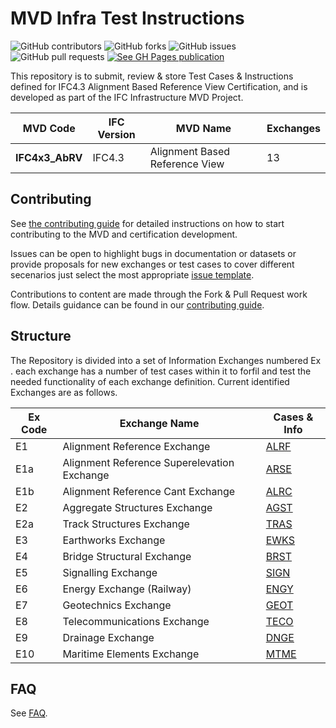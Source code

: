 # MVD Infra Test Instructions

![GitHub contributors](https://img.shields.io/github/contributors/bSI-InfraRoom/MVD-Infra-Test-Instructions?style=plastic)
![GitHub forks](https://img.shields.io/github/forks/bSI-InfraRoom/MVD-Infra-Test-Instructions?style=plastic)
![GitHub issues](https://img.shields.io/github/issues/bSI-InfraRoom/MVD-Infra-Test-Instructions?style=plastic)
![GitHub pull requests](https://img.shields.io/github/issues-pr/bSI-InfraRoom/MVD-Infra-Test-Instructions?style=plastic)
[![See GH Pages publication](https://img.shields.io/badge/GitHub%20Pages-Documentation-blue)](https://bsi-infraroom.github.io/MVD-Infra-Test-Instructions/)

This repository is to submit, review & store Test Cases & Instructions defined for IFC4.3 Alignment Based Reference View Certification, and is developed as part of the IFC Infrastructure MVD Project.

| MVD Code        | IFC Version | MVD Name                      | Exchanges |
|-----------------|-------------|-------------------------------|-----------|
| **IFC4x3_AbRV** | IFC4.3      |Alignment Based Reference View | 13        |

## Contributing

See [the contributing guide](docs/CONTRIBUTING) for detailed instructions on how to start contributing to the MVD and certification development.

Issues can be open to highlight bugs in documentation or datasets or provide proposals for new exchanges or test cases to cover different secenarios just select the most appropriate [issue template](https://github.com/bSI-InfraRoom/MVD-Infra-Test-Instructions/issues/new/choose).

Contributions to content are made through the Fork & Pull Request work flow. Details guidance can be found in our [contributing guide](docs/CONTRIBUTING).

## Structure
The Repository is divided into a set of Information Exchanges numbered Ex . each exchange has a number of test cases within it to forfil and test the needed functionality of each exchange definition. Current identified Exchanges are as follows.
 

| Ex Code | Exchange Name                               | Cases & Info       |
|---------|---------------------------------------------|--------------------|
| E1      | Alignment Reference Exchange                | [ALRF](./E1-ALRF)  |
| E1a     | Alignment Reference Superelevation Exchange | [ARSE](./E1a-ARSE) |
| E1b     | Alignment Reference Cant Exchange           | [ALRC](./E1a-ARCT) |
| E2      | Aggregate Structures Exchange               | [AGST](./E2-AGST)  |
| E2a     | Track Structures Exchange                   | [TRAS](./E2a-TRST) |
| E3      | Earthworks Exchange                         | [EWKS](./E3-EWKS)  |
| E4      | Bridge Structural Exchange                  | [BRST](./E4-BRST)  |
| E5      | Signalling Exchange                         | [SIGN](./E5-SIGN)  |
| E6      | Energy Exchange (Railway)                   | [ENGY](./E6-ENGY)  |
| E7      | Geotechnics Exchange                        | [GEOT](./E7-GEOT)  |
| E8      | Telecommunications Exchange                 | [TECO](./E8-TECO)  |
| E9      | Drainage Exchange                           | [DNGE](./E9-DNGE)  |
| E10     | Maritime Elements Exchange                  | [MTME](./E10-MTME) |


## FAQ

See [FAQ](./docs/faq.md).
